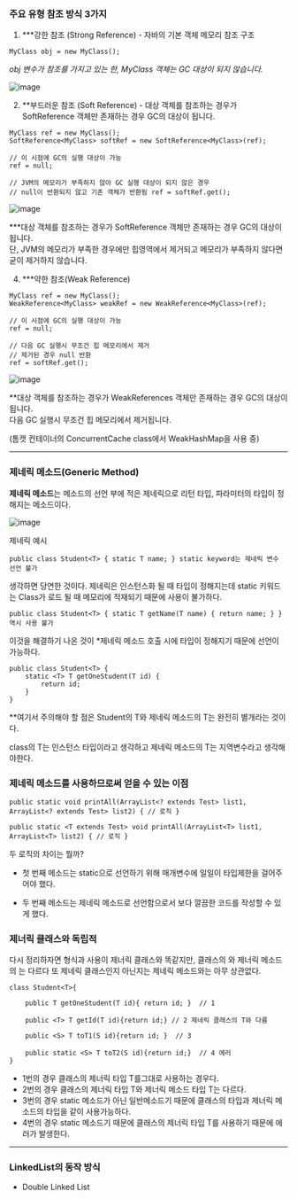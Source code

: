### 주요 유형 참조 방식 3가지

1. ***강한 참조 (Strong Reference) - 자바의 기본 객체 메모리 참조 구조
```
MyClass obj = new MyClass();
```
*obj 변수가 참조를 가지고 있는 한, MyClass 객체는 GC 대상이 되지 않습니다.*

![image](https://user-images.githubusercontent.com/67178562/226343496-46f1887a-fd3b-4092-b7ed-6d3b3820539d.png)

2. **부드러운 참조 (Soft Reference) - 대상 객체를 참조하는 경우가 SoftReference 객체만 존재하는 경우 GC의 대상이 됩니다.
```
MyClass ref = new MyClass(); 
SoftReference<MyClass> softRef = new SoftReference<MyClass>(ref); 

// 이 시점에 GC의 실행 대상이 가능 
ref = null; 

// JVM의 메모리가 부족하지 않아 GC 실행 대상이 되지 않은 경우 
// null이 반환되지 않고 기존 객체가 반환됨 ref = softRef.get();
```
![image](https://user-images.githubusercontent.com/67178562/226343550-6ff45ee7-9f94-4a9a-8498-ffd5d1430257.png)


***대상 객체를 참조하는 경우가 SoftReference 객체만 존재하는 경우 GC의 대상이 됩니다.  
단, JVM의 메모리가 부족한 경우에만 힙영역에서 제거되고 메모리가 부족하지 않다면 굳이 제거하지 않습니다.



4. ***약한 참조(Weak Reference) 
```
MyClass ref = new MyClass(); 
WeakReference<MyClass> weakRef = new WeakReference<MyClass>(ref); 

// 이 시점에 GC의 실행 대상이 가능 
ref = null; 

// 다음 GC 실행시 무조건 힙 메모리에서 제거 
// 제거된 경우 null 반환 
ref = softRef.get();
```
![image](https://user-images.githubusercontent.com/67178562/226343586-23ae22c7-b883-4e45-a7a5-6543cbca88a2.png)


**대상 객체를 참조하는 경우가 WeakReferences 객체만 존재하는 경우 GC의 대상이 됩니다.  
다음 GC 실행시 무조건 힙 메모리에서 제거됩니다.  

(톰캣 컨테이너의 ConcurrentCache class에서 WeakHashMap을 사용 중)



---

### 제네릭 메소드(Generic Method)


**제네릭 메소드**는 메소드의 선언 부에 적은 제네릭으로 리턴 타입, 파라미터의 타입이 정해지는 메소드이다.

![image](https://user-images.githubusercontent.com/67178562/226343790-c9b4e6c0-bc1f-432c-afa9-1e04d337e34c.png)



제네릭 예시

```
public class Student<T> { static T name; } static keyword는 제네릭 변수 선언 불가
```

생각하면 당연한 것이다. 제네릭은 인스턴스화 될 때 타입이 정해지는데 static 키워드는 Class가 로드 될 때 메모리에 적재되기 때문에 사용이 불가하다.


```
public class Student<T> { static T getName(T name) { return name; } } 역시 사용 불가
```


이것을 해결하기 나온 것이 *제네릭 메소드
호출 시에 타입이 정해지기 때문에 선언이 가능하다.


```
public class Student<T> { 
	static <T> T getOneStudent(T id) { 
		return id; 
	} 
}
```

**여기서 주의해야 할 점은 Student<T>의 T와 제네릭 메소드의 T는 완전히 별개라는 것이다.

class의 T는 인스턴스 타입이라고 생각하고 제네릭 메소드의 T는 지역변수라고 생각해야한다.



### 제네릭 메소드를 사용하므로써 얻을 수 있는 이점

```
public static void printAll(ArrayList<? extends Test> list1, ArrayList<? extends Test> list2) { // 로직 }

public static <T extends Test> void printAll(ArrayList<T> list1, ArrayList<T> list2) { // 로직 }

```

두 로직의 차이는 뭘까?

- 첫 번째 메소드는 static으로 선언하기 위해 매개변수에 일일이 타입제한을 걸어주어야 했다.

- 두 번째 메소드는 제네릭 메소드로 선언함으로서 보다 깔끔한 코드를 작성할 수 있게 했다.

### 제너릭 클래스와 독립적

다시 정리하자면 형식과 사용이 제너릭 클래스와 똑같지만, 클래스의 <T>와 제너릭 메소드의 <T>는 다르다 또 제네릭 클래스인지 아닌지는 제네릭 메소드와는 아무 상관없다.

```
class Student<T>{

    public T getOneStudent(T id){ return id; }  // 1
    
    public <T> T getId(T id){return id;} // 2 제네릭 클래스의 T와 다름  
    
    public <S> T toT1(S id){return id; }  // 3
    
    public static <S> T toT2(S id){return id;}  // 4 에러 
}
```

-   1번의 경우 클래스의 제너릭 타입 T를그대로 사용하는 경우다.
-   2번의 경우 클래스의 제너릭 타입 T와 제너릭 메소드 타입 T는 다르다.
-   3번의 경우 static 메소드가 아닌 일반메소드기 때문에 클래스의 타입과 제너릭 메소드의 타입을 같이 사용가능하다.
-   4번의 경우 static 메소드기 때문에 클래스의 제너릭 타입 T를 사용하기 때문에 에러가 발생한다.



---


### LinkedList의 동작 방식

- Double Linked List
